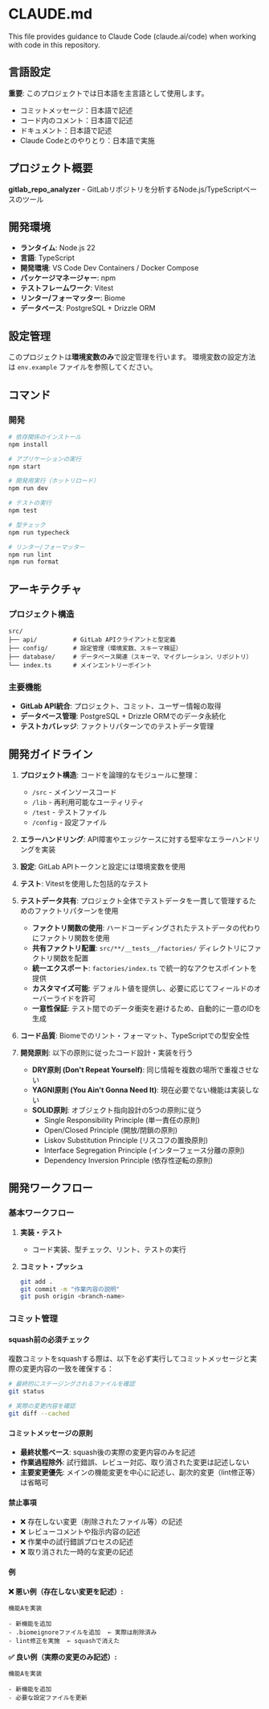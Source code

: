 # CLAUDE.md

This file provides guidance to Claude Code (claude.ai/code) when working with code in this repository.


## 言語設定

**重要**: このプロジェクトでは日本語を主言語として使用します。
- コミットメッセージ：日本語で記述
- コード内のコメント：日本語で記述
- ドキュメント：日本語で記述
- Claude Codeとのやりとり：日本語で実施

## プロジェクト概要

**gitlab_repo_analyzer** - GitLabリポジトリを分析するNode.js/TypeScriptベースのツール

## 開発環境

- **ランタイム**: Node.js 22
- **言語**: TypeScript
- **開発環境**: VS Code Dev Containers / Docker Compose
- **パッケージマネージャー**: npm
- **テストフレームワーク**: Vitest
- **リンター/フォーマッター**: Biome
- **データベース**: PostgreSQL + Drizzle ORM

## 設定管理

このプロジェクトは**環境変数のみ**で設定管理を行います。
環境変数の設定方法は `env.example` ファイルを参照してください。
## コマンド

### 開発
```bash
# 依存関係のインストール
npm install

# アプリケーションの実行
npm start

# 開発用実行（ホットリロード）
npm run dev

# テストの実行
npm test

# 型チェック
npm run typecheck

# リンター/フォーマッター
npm run lint
npm run format
```

## アーキテクチャ

### プロジェクト構造
```
src/
├── api/          # GitLab APIクライアントと型定義
├── config/       # 設定管理（環境変数、スキーマ検証）
├── database/     # データベース関連（スキーマ、マイグレーション、リポジトリ）
└── index.ts      # メインエントリーポイント
```

### 主要機能
- **GitLab API統合**: プロジェクト、コミット、ユーザー情報の取得
- **データベース管理**: PostgreSQL + Drizzle ORMでのデータ永続化
- **テストカバレッジ**: ファクトリパターンでのテストデータ管理

## 開発ガイドライン

1. **プロジェクト構造**: コードを論理的なモジュールに整理：
   - `/src` - メインソースコード
   - `/lib` - 再利用可能なユーティリティ
   - `/test` - テストファイル
   - `/config` - 設定ファイル

2. **エラーハンドリング**: API障害やエッジケースに対する堅牢なエラーハンドリングを実装

3. **設定**: GitLab APIトークンと設定には環境変数を使用

4. **テスト**: Vitestを使用した包括的なテスト

5. **テストデータ共有**: プロジェクト全体でテストデータを一貫して管理するためのファクトリパターンを使用
   - **ファクトリ関数の使用**: ハードコーディングされたテストデータの代わりにファクトリ関数を使用
   - **共有ファクトリ配置**: `src/**/__tests__/factories/` ディレクトリにファクトリ関数を配置
   - **統一エクスポート**: `factories/index.ts` で統一的なアクセスポイントを提供
   - **カスタマイズ可能**: デフォルト値を提供し、必要に応じてフィールドのオーバーライドを許可
   - **一意性保証**: テスト間でのデータ衝突を避けるため、自動的に一意のIDを生成

6. **コード品質**: Biomeでのリント・フォーマット、TypeScriptでの型安全性

7. **開発原則**: 以下の原則に従ったコード設計・実装を行う
   - **DRY原則 (Don't Repeat Yourself)**: 同じ情報を複数の場所で重複させない
   - **YAGNI原則 (You Ain't Gonna Need It)**: 現在必要でない機能は実装しない
   - **SOLID原則**: オブジェクト指向設計の5つの原則に従う
     - Single Responsibility Principle (単一責任の原則)
     - Open/Closed Principle (開放/閉鎖の原則)
     - Liskov Substitution Principle (リスコフの置換原則)
     - Interface Segregation Principle (インターフェース分離の原則)
     - Dependency Inversion Principle (依存性逆転の原則)

## 開発ワークフロー

### 基本ワークフロー

1. **実装・テスト**
   - コード実装、型チェック、リント、テストの実行

2. **コミット・プッシュ**
   ```bash
   git add .
   git commit -m "作業内容の説明"
   git push origin <branch-name>
   ```


### コミット管理

#### squash前の必須チェック
複数コミットをsquashする際は、以下を必ず実行してコミットメッセージと実際の変更内容の一致を確保する：

```bash
# 最終的にステージングされるファイルを確認
git status

# 実際の変更内容を確認
git diff --cached
```

#### コミットメッセージの原則
- **最終状態ベース**: squash後の実際の変更内容のみを記述
- **作業過程除外**: 試行錯誤、レビュー対応、取り消された変更は記述しない
- **主要変更優先**: メインの機能変更を中心に記述し、副次的変更（lint修正等）は省略可

#### 禁止事項
- ❌ 存在しない変更（削除されたファイル等）の記述
- ❌ レビューコメントや指示内容の記述
- ❌ 作業中の試行錯誤プロセスの記述
- ❌ 取り消された一時的な変更の記述

#### 例
**❌ 悪い例（存在しない変更を記述）:**
```
機能Aを実装

- 新機能を追加
- .biomeignoreファイルを追加  ← 実際は削除済み
- lint修正を実施  ← squashで消えた
```

**✅ 良い例（実際の変更のみ記述）:**
```
機能Aを実装

- 新機能を追加
- 必要な設定ファイルを更新
```

